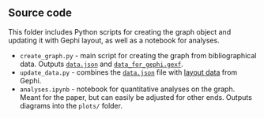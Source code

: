 ## Source code

This folder includes Python scripts for creating the graph object and updating it with Gephi layout, as well as a notebook for analyses.

- `create_graph.py` - main script for creating the graph from bibliographical data. Outputs [`data.json`](./network/data/data.json) and [`data_for_gephi.gexf`](./network/data/gephi/data_for_gephi.gexf).
- `update_data.py` - combines the [`data.json`](./network/data/data.json) file with [layout data](./network/data/gephi/data.json) from Gephi.
- `analyses.ipynb` - notebook for quantitative analyses on the graph. Meant for the paper, but can easily be adjusted for other ends. Outputs diagrams into the `plots/` folder.